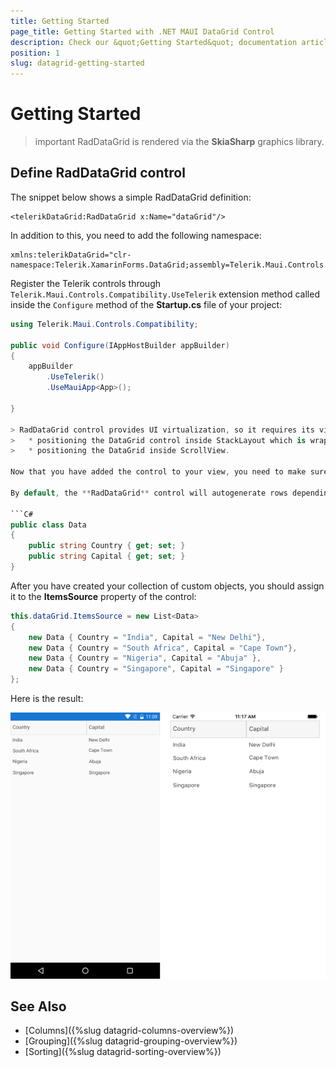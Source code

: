 ```yaml
---
title: Getting Started
page_title: Getting Started with .NET MAUI DataGrid Control
description: Check our &quot;Getting Started&quot; documentation article for Telerik DataGrid for .NET MAUI control.
position: 1
slug: datagrid-getting-started
---
```


# Getting Started

>important RadDataGrid is rendered via the **SkiaSharp** graphics library.

## Define RadDataGrid control

The snippet below shows a simple RadDataGrid definition:

```XAML	
<telerikDataGrid:RadDataGrid x:Name="dataGrid"/>
```

In addition to this, you need to add the following namespace:

```XAML
xmlns:telerikDataGrid="clr-namespace:Telerik.XamarinForms.DataGrid;assembly=Telerik.Maui.Controls.Compatibility"
```	

Register the Telerik controls through `Telerik.Maui.Controls.Compatibility.UseTelerik` extension method called inside the `Configure` method of the **Startup.cs** file of your project:

```C#
using Telerik.Maui.Controls.Compatibility;

public void Configure(IAppHostBuilder appBuilder)
{
	appBuilder		
		.UseTelerik()
		.UseMauiApp<App>();
		
}    

> RadDataGrid control provides UI virtualization, so it requires its visual parent to provide vertical or horizontal space for the control to fill into. The following scenarios will measure the control with infinity and the virtualization will not work:
>	* positioning the DataGrid control inside StackLayout which is wrapped in ScrollView.
>	* positioning the DataGrid inside ScrollView.

Now that you have added the control to your view, you need to make sure that is properly loaded with the required data. 

By default, the **RadDataGrid** control will autogenerate rows depending on the number of objects in the collection set as its **ItemsSource**. For the purpose of this article, we are going to use the following simple business objects:

```C#
public class Data
{
	public string Country { get; set; }
	public string Capital { get; set; }
}
```

After you have created your collection of custom objects, you should assign it to the **ItemsSource** property of the control:

```C#
this.dataGrid.ItemsSource = new List<Data>
{
	new Data { Country = "India", Capital = "New Delhi"},
	new Data { Country = "South Africa", Capital = "Cape Town"},
	new Data { Country = "Nigeria", Capital = "Abuja" },
	new Data { Country = "Singapore", Capital = "Singapore" } 
};
```

Here is the result:

![datagrid-itemssource](images/datagrid-itemssource.png)

## See Also

- [Columns]({%slug datagrid-columns-overview%})
- [Grouping]({%slug datagrid-grouping-overview%})
- [Sorting]({%slug datagrid-sorting-overview%})
